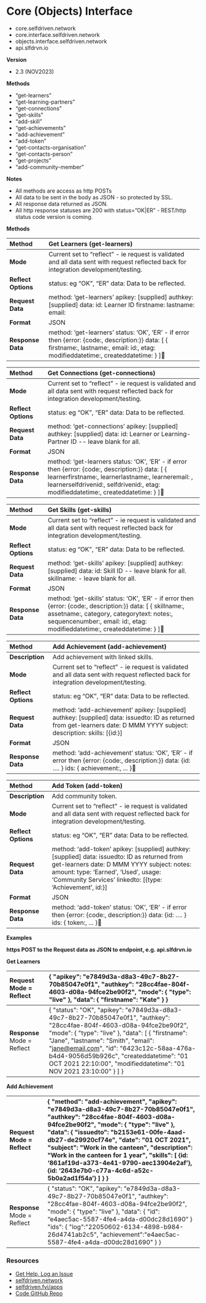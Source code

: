 # Core (Objects) Interface

* core.selfdriven.network  
* core.interface.selfdriven.network  
* objects.interface.selfdriven.network  
* api.slfdrvn.io

**Version**

- 2.3 (NOV2023)

**Methods**

* “get-learners”  
* ”get-learning-partners”  
* “get-connections”  
* “get-skills”  
* “add-skill”  
* “get-achievements”  
* “add-achievement”  
* “add-token”  
* “get-contacts-organisation”  
* “get-contacts-person”  
* “get-projects”  
* “add-community-member”  
  
**Notes**

* All methods are access as http POSTs  
* All data to be sent in the body as JSON \- so protected by SSL.  
* All response data returned as JSON.  
* All http response statuses are 200 with status=”OK|ER” \- REST/http status code version is coming.

**Methods**

| Method | Get Learners (get-learners) |
| :---- | :---- |
| **Mode** | Current set to “reflect” \- ie request is validated and all data sent with request reflected back for integration development/testing. |
| **Reflect Options** | status: eg “OK”, “ER” data: Data to be reflected. |
| **Request Data** | method: ‘get-learners’ apikey: \[supplied\] authkey: \[supplied\] data: id: Learner ID firstname: lastname: email:  |
| **Format** | JSON |
| **Response Data** | method: ‘get-learners’ status: ‘OK’, ‘ER’ \- if error then {error: {code:, description:}} data: \[ { firstname:, lastname:, email:  id:, etag: modifieddatetime:, createddatetime: } \] |

| Method | Get Connections (get-connections) |
| :---- | :---- |
| **Mode** | Current set to “reflect” \- ie request is validated and all data sent with request reflected back for integration development/testing. |
| **Reflect Options** | status: eg “OK”, “ER” data: Data to be reflected. |
| **Request Data** | method: ‘get-connections’ apikey: \[supplied\] authkey: \[supplied\] data: id: Learner or Learning-Partner  ID \-- leave blank for all.  |
| **Format** | JSON |
| **Response Data** | method: ‘get-learners status: ‘OK’, ‘ER’ \- if error then {error: {code:, description:}} data: \[ { learnerfirstname:, learnerlastname:, learneremail: , learnerselfdrivenid:, selfdrivenid:, etag: modifieddatetime:, createddatetime: } \] |

| Method | Get Skills (get-skills) |
| :---- | :---- |
| **Mode** | Current set to “reflect” \- ie request is validated and all data sent with request reflected back for integration development/testing. |
| **Reflect Options** | status: eg “OK”, “ER” data: Data to be reflected. |
| **Request Data** | method: ‘get-skills’ apikey: \[supplied\] authkey: \[supplied\] data: id: Skill ID \-- leave blank for all. skillname: \- leave blank for all.  |
| **Format** | JSON |
| **Response Data** | method: ‘get-skills’ status: ‘OK’, ‘ER’ \- if error then {error: {code:, description:}} data: \[ { skillname:, assetname:, category, categorytext: notes:, sequencenumber:, email:  id:, etag: modifieddatetime:, createddatetime: } \] |

| Method | Add Achievement (add-achievement) |
| :---- | :---- |
| **Description** | Add achievement with linked skills. |
| **Mode** | Current set to “reflect” \- ie request is validated and  all data sent with request reflected back for integration development/testing. |
| **Reflect Options** | status: eg “OK”, “ER” data: Data to be reflected. |
| **Request Data** | method: ‘add-achievement’ apikey: \[supplied\] authkey: \[supplied\] data: issuedto: ID as returned from get-learners date: D MMM YYYY subject: description: skills: \[{id:}\]  |
| **Format** | JSON |
| **Response Data** | method: ‘add-achievement’ status: ‘OK’, ‘ER’ \- if error then {error: {code:, description:}} data: {id: …. } ids: { achievement:, ... } |

| Method | Add Token (add-token) |
| :---- | :---- |
| **Description** | Add community token. |
| **Mode** | Current set to “reflect” \- ie request is validated and  all data sent with request reflected back for integration development/testing. |
| **Reflect Options** | status: eg “OK”, “ER” data: Data to be reflected. |
| **Request Data** | method: ‘add-token’ apikey: \[supplied\] authkey: \[supplied\] data: issuedto: ID as returned from get-learners date: D MMM YYYY subject: notes: amount: type: ‘Earned’, ‘Used’, usage: ‘Community Services’ linkedto: \[{type: ‘Achievement’, id:}\]  |
| **Format** | JSON |
| **Response Data** | method: ‘add-token’ status: ‘OK’, ‘ER’ \- if error then {error: {code:, description:}} data: {id: …. } ids: { token:, ... } |

**Examples**

**https POST to the Request data as JSON to endpoint, e.g. api.slfdrvn.io**

**Get Learners**

| Request Mode \= Reflect | {     "apikey": "e7849d3a-d8a3-49c7-8b27-70b85047e0f1",     "authkey": "28cc4fae-804f-4603-d08a-94fce2be90f2",     "mode":     {         "type": "live"     },     "data":     {        "firstname": "Kate"     }   }  |
| :---- | :---- |
| **Response** Mode \= Reflect | { 	"status": "OK", 	"apikey": "e7849d3a-d8a3-49c7-8b27-70b85047e0f1", 	"authkey": "28cc4fae-804f-4603-d08a-94fce2be90f2", 	"mode": 	{ 		"type": "live" 	}, 	"data": 	\[ 		{ "firstname": "Jane", 	"lastname": "Smith", "email": "jane@email.com", "id": "6423c12c-58aa-476a-b4d4-9056d59b926c", 	"createddatetime": "01 OCT 2021 22:10:00", 	"modifieddatetime": "01 NOV 2021 23:10:00" 		} 	\] } |

**Add Achievement**

| Request Mode \= Reflect | {     "method": "add-achievement",     "apikey": "e7849d3a-d8a3-49c7-8b27-70b85047e0f1",     "authkey": "28cc4fae-804f-4603-d08a-94fce2be90f2",     "mode":     {         "type": "live"     },     "data":     { "issuedto": "b2153e61-00fe-4aad-db27-de29920cf74e",  "date": "01 OCT 2021",  "subject": "Work in the canteen",  "description": "Work in the canteen for 1 year",  "skills":  \[ {id: ‘861af19d-a373-4e41-9790-aec13904e2af’}, {id: ‘2643e7b0-c77a-4c6d-a52c-5b0a2ad1f54a’} \]     } } |
| :---- | :---- |
| **Response** Mode \= Reflect | { 	"status": "OK", 	"apikey": "e7849d3a-d8a3-49c7-8b27-70b85047e0f1", 	"authkey": "28cc4fae-804f-4603-d08a-94fce2be90f2", 	"mode": 	{ 		"type": "live" 	}, 	"data": 	{ 		"id": “e4aec5ac-5587-4fe4-a4da-d00dc28d1690” 	} 	"ids": 	{ 		"log":"22050602-6134-4898-b984-26d4741ab2c5", 		"achievement":"e4aec5ac-5587-4fe4-a4da-d00dc28d1690" 	} } |

### Resources
- [Get Help, Log an Issue](https://github.com/selfdriven-foundation/selfdriven-network/issues)
- [selfdriven.network](https://selfdriven.network)  
- [selfdriven.fyi/apps](https://selfdriven.fyi/apps)
- [Code GitHub Repo](https://github.com/selfdriven-tech/interface-core)